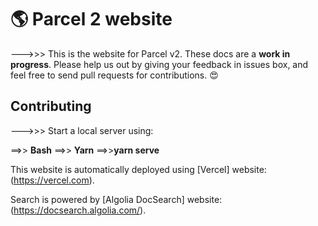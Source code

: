 # 🌎 Parcel 2 website

--->>>  This is the website for Parcel v2. These docs are a **work in progress**. Please help us out by giving your feedback in issues box, and feel free to send pull requests for          contributions. 😍

## Contributing

--->>> Start a local server using:

==>> **Bash**
==>> **Yarn**
==>>**yarn serve**


This website is automatically deployed using [Vercel] website:(https://vercel.com).

Search is powered by [Algolia DocSearch] website: (https://docsearch.algolia.com/).
